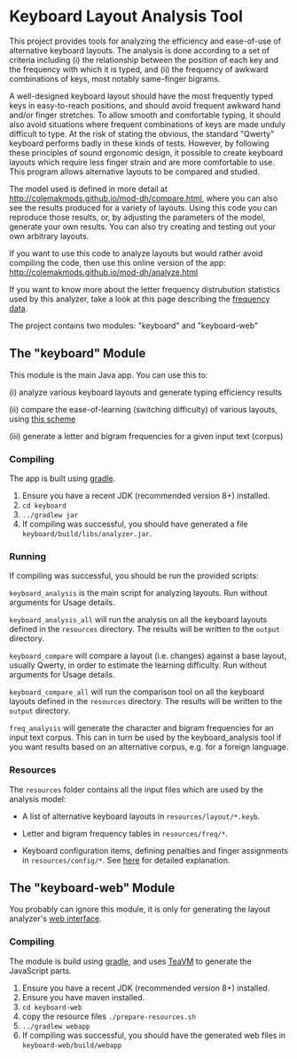 
# Keyboard Layout Analysis Tool

This project provides tools for analyzing the efficiency and ease-of-use of alternative keyboard layouts. The analysis is done according to a set of criteria including (i) the relationship between the position of each key and the frequency with which it is typed, and (ii) the frequency of awkward combinations of keys, most notably same-finger bigrams.

A well-designed keyboard layout should have the most frequently typed keys in easy-to-reach positions, and should avoid frequent awkward hand and/or finger stretches. To allow smooth and comfortable typing, it should also avoid situations where frequent combinations of keys are made unduly difficult to type. At the risk of stating the obvious, the standard "Qwerty" keyboard performs badly in these kinds of tests. However, by following these principles of sound ergonomic design, it possible to create keyboard layouts which require less finger strain and are more comfortable to use. This program allows alternative layouts to be compared and studied.

The model used is defined in more detail at http://colemakmods.github.io/mod-dh/compare.html, where you can also see the results produced for a variety of layouts. Using this code you can reproduce those results, or, by adjusting the parameters of the model, generate your own results. You can also try creating and testing out your own arbitrary layouts.

If you want to use this code to analyze layouts but would rather avoid compiling the code, then use this online version of the app: http://colemakmods.github.io/mod-dh/analyze.html

If you want to know more about the letter frequency distrubution statistics used by this analyzer, take a look at this page describing the [frequency data](data/README.md).

The project contains two modules: "keyboard" and "keyboard-web"

## The "keyboard" Module

This module is the main Java app. You can use this to:

(i) analyze various keyboard layouts and generate typing efficiency results

(ii) compare the ease-of-learning (switching difficulty) of various layouts, using [this scheme ](http://colemakmods.github.io/mod-dh/learn.html)

(iii) generate a letter and bigram frequencies for a given input text (corpus)


### Compiling

The app is built using [gradle](https://gradle.org/).

1. Ensure you have a recent JDK (recommended version 8+) installed.
2. ```cd keyboard```
3. ```../gradlew jar```
4. If compiling was successful, you should have generated a file ```keyboard/build/libs/analyzer.jar```.

### Running

If compiling was successful, you should be run the provided scripts:

```keyboard_analysis``` is the main script for analyzing layouts. Run without arguments for Usage details.

```keyboard_analysis_all``` will run the analysis on all the keyboard layouts defined in the ```resources``` directory. The results will be written to the ```output``` directory.

```keyboard_compare``` will compare a layout (i.e. changes) against a base layout, usually Qwerty, in order to estimate the learning difficulty. Run without arguments for Usage details.

```keyboard_compare_all``` will run the comparison tool on all the keyboard layouts defined in the ```resources``` directory. The results will be written to the ```output``` directory.

```freq_analysis``` will generate the character and bigram frequencies for an input text corpus. This can in turn be used by the keyboard_analysis tool if you want results based on an alternative corpus, e.g. for a foreign language.

### Resources

The ```resources``` folder contains all the input files which are used by the analysis model:

- A list of alternative keyboard layouts in ```resources/layout/*.keyb```.

- Letter and bigram frequency tables in ```resources/freq/*```.

- Keyboard configuration items, defining penalties and finger assignments in ```resources/config/*```. See [here](http://colemakmods.github.io/mod-dh/analyze.html) for detailed explanation.

## The "keyboard-web" Module

You probably can ignore this module, it is only for generating the layout analyzer's [web interface](http://colemakmods.github.io/mod-dh/analyze.html).

### Compiling

The module is build using [gradle](https://gradle.org/), and uses [TeaVM](http://teavm.org/) to generate the JavaScript parts.

1. Ensure you have a recent JDK (recommended version 8+) installed.
2. Ensure you have maven installed.
3. ```cd keyboard-web```
4. copy the resource files ```./prepare-resources.sh```
4. ```../gradlew webapp```
5. If compiling was successful, you should have the generated web files in ```keyboard-web/build/webapp```


